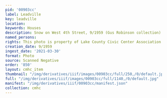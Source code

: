 ```yaml
---
pid: '00903cc'
label: Leadville
key: leadville
location: 
keywords: Houses
description: Snow on West 4th Street, 9/1959 (Gus Robinson collection)
named_persons: 
rights: This photo is property of Lake County Civic Center Association.
creation_date: 9/1959
ingest_date: '2021-03-30'
format: Photo
source: Scanned Negative
order: '850'
layout: cmhc_item
thumbnail: "/img/derivatives/iiif/images/00903cc/full/250,/0/default.jpg"
full: "/img/derivatives/iiif/images/00903cc/full/1140,/0/default.jpg"
manifest: "/img/derivatives/iiif/00903cc/manifest.json"
collection: cmhc
---
```

